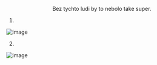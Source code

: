 <p align=center>Bez tychto ludi by to nebolo take super.</p>

1.
![image](https://i.pinimg.com/736x/85/b6/d6/85b6d6a7bfa7a7730cb6cc7e0c7ccd59.jpg)

2.
![image](https://media.loupak.fun/soubory/obrazky_n/_vlastni/7_2016/901f6a1c1443e2e56012106387cabec8.jpg)
